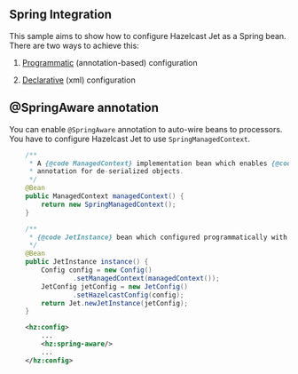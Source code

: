 ## Spring Integration

This sample aims to show how to configure Hazelcast Jet 
as a Spring bean. There are two ways to achieve this:

1. [Programmatic](src/main/java/jet/spring/AnnotationBasedConfigurationSample.java) (annotation-based) configuration

2. [Declarative](src/main/java/jet/spring/XmlConfigurationSample.java) (xml) configuration

## @SpringAware annotation

You can enable `@SpringAware` annotation to auto-wire beans to processors. 
You have to configure Hazelcast Jet to use `SpringManagedContext`.
```java
    /**
     * A {@code ManagedContext} implementation bean which enables {@code @SpringAware}
     * annotation for de-serialized objects.
     */
    @Bean
    public ManagedContext managedContext() {
        return new SpringManagedContext();
    }

    /**
     * {@code JetInstance} bean which configured programmatically with {@code SpringManagedContext}
     */
    @Bean
    public JetInstance instance() {
        Config config = new Config()
                .setManagedContext(managedContext());
        JetConfig jetConfig = new JetConfig()
                .setHazelcastConfig(config);
        return Jet.newJetInstance(jetConfig);
    }
```

```xml
    <hz:config>
        ...
        <hz:spring-aware/>
        ...
    </hz:config>    
```